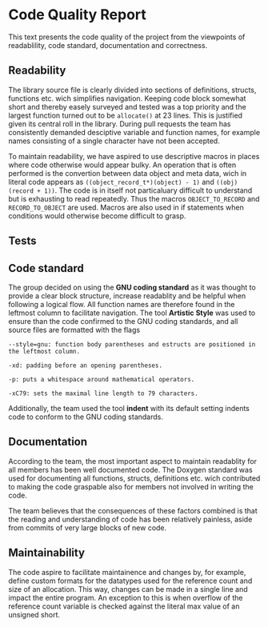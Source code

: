 # Code Quality Report

This text presents the code quality of the project from the viewpoints of readablility, code standard, documentation and correctness.

## Readability

The library source file is clearly divided into sections of definitions, structs, functions etc. wich simplifies navigation.
Keeping code block somewhat short and thereby easely surveyed and tested was a top priority and the largest function turned out to be `allocate()` at 23 lines. This is justified given its central roll in the library.
During pull requests the team has consistently demanded desciptive variable and function names, for example names consisting of a single character have not been accepted.

To maintain readability, we have aspired to use descriptive macros in places where code otherwise would appear bulky.
An operation that is often performed is the convertion between data object and meta data, wich in literal code appears as `((object_record_t*)(object) - 1)` and `((obj)(record + 1))`.
The code is in itself not particaluary difficult to understand but is exhausting to read repeatedly. Thus the macros `OBJECT_TO_RECORD` and `RECORD_TO_OBJECT` are used.
Macros are also used in if statements when conditions would otherwise become difficult to grasp.

## Tests


## Code standard

The group decided on using the **GNU coding standard** as it was thought to provide a clear block structure, increase readablity and be helpful when following a logical flow.
All function names are therefore found in the leftmost column to facilitate navigation. The tool **Artistic Style** was used to ensure than the code confirmed to the GNU coding standards,
and all source files are formatted with the flags

```
--style=gnu: function body parentheses and estructs are positioned in the leftmost column.

-xd: padding before an opening parentheses.

-p: puts a whitespace around mathematical operators.

-xC79: sets the maximal line length to 79 characters.
```

Additionally, the team used the tool **indent** with its default setting indents code to conform to the GNU coding standards.

## Documentation

According to the team, the most important aspect to maintain readablity for all members has been well documented code.
The Doxygen standard was used for documenting all functions, structs, definitions etc. wich contributed to making the code graspable also for members not involved in writing the code.


The team believes that the consequences of these factors combined is that the reading and understanding of code has been relatively painless, aside from commits of very large blocks of new code.

## Maintainability

The code aspire to facilitate maintainence and changes by, for example, define custom formats for the datatypes used for the reference count and size of an allocation.
This way, changes can be made in a single line and impact the entire program.
An exception to this is when overflow of the reference count variable is checked against the literal max value of an unsigned short.
